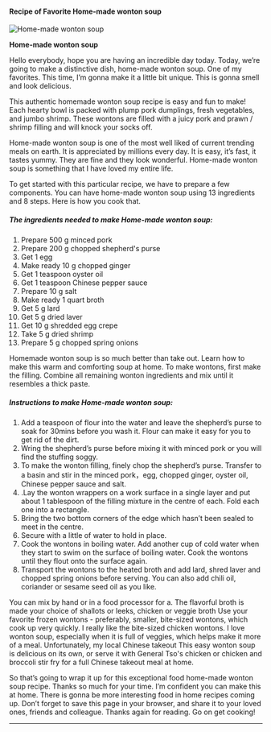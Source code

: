             

#### Recipe of Favorite Home-made wonton soup

![Home-made wonton soup](https://img-global.cpcdn.com/recipes/db99cfbeeda1c8eb/751x532cq70/home-made-wonton-soup-recipe-main-photo.jpg)

**Home-made wonton soup**

Hello everybody, hope you are having an incredible day today. Today, we’re going to make a distinctive dish, home-made wonton soup. One of my favorites. This time, I’m gonna make it a little bit unique. This is gonna smell and look delicious.

This authentic homemade wonton soup recipe is easy and fun to make! Each hearty bowl is packed with plump pork dumplings, fresh vegetables, and jumbo shrimp. These wontons are filled with a juicy pork and prawn / shrimp filling and will knock your socks off.

Home-made wonton soup is one of the most well liked of current trending meals on earth. It is appreciated by millions every day. It is easy, it’s fast, it tastes yummy. They are fine and they look wonderful. Home-made wonton soup is something that I have loved my entire life.

To get started with this particular recipe, we have to prepare a few components. You can have home-made wonton soup using 13 ingredients and 8 steps. Here is how you cook that.

##### The ingredients needed to make Home-made wonton soup:

1.  Prepare 500 g minced pork
2.  Prepare 200 g chopped shepherd's purse
3.  Get 1 egg
4.  Make ready 10 g chopped ginger
5.  Get 1 teaspoon oyster oil
6.  Get 1 teaspoon Chinese pepper sauce
7.  Prepare 10 g salt
8.  Make ready 1 quart broth
9.  Get 5 g lard
10.  Get 5 g dried laver
11.  Get 10 g shredded egg crepe
12.  Take 5 g dried shrimp
13.  Prepare 5 g chopped spring onions

Homemade wonton soup is so much better than take out. Learn how to make this warm and comforting soup at home. To make wontons, first make the filling. Combine all remaining wonton ingredients and mix until it resembles a thick paste.

##### Instructions to make Home-made wonton soup:

1.  Add a teaspoon of flour into the water and leave the shepherd’s purse to soak for 30mins before you wash it. Flour can make it easy for you to get rid of the dirt.
2.  Wring the shepherd’s purse before mixing it with minced pork or you will find the stuffing soggy.
3.  To make the wonton filling, finely chop the shepherd’s purse. Transfer to a basin and stir in the minced pork，egg, chopped ginger, oyster oil, Chinese pepper sauce and salt.
4.  .Lay the wonton wrappers on a work surface in a single layer and put about 1 tablespoon of the filling mixture in the centre of each. Fold each one into a rectangle.
5.  Bring the two bottom corners of the edge which hasn’t been sealed to meet in the centre.
6.  Secure with a little of water to hold in place.
7.  Cook the wontons in boiling water. Add another cup of cold water when they start to swim on the surface of boiling water. Cook the wontons until they flout onto the surface again.
8.  Transport the wontons to the heated broth and add lard, shred laver and chopped spring onions before serving. You can also add chili oil, coriander or sesame seed oil as you like.

You can mix by hand or in a food processor for a. The flavorful broth is made your choice of shallots or leeks, chicken or veggie broth Use your favorite frozen wontons - preferably, smaller, bite-sized wontons, which cook up very quickly. I really like the bite-sized chicken wontons. I love wonton soup, especially when it is full of veggies, which helps make it more of a meal. Unfortunately, my local Chinese takeout This easy wonton soup is delicious on its own, or serve it with General Tso's chicken or chicken and broccoli stir fry for a full Chinese takeout meal at home.

So that’s going to wrap it up for this exceptional food home-made wonton soup recipe. Thanks so much for your time. I’m confident you can make this at home. There is gonna be more interesting food in home recipes coming up. Don’t forget to save this page in your browser, and share it to your loved ones, friends and colleague. Thanks again for reading. Go on get cooking!

* * *